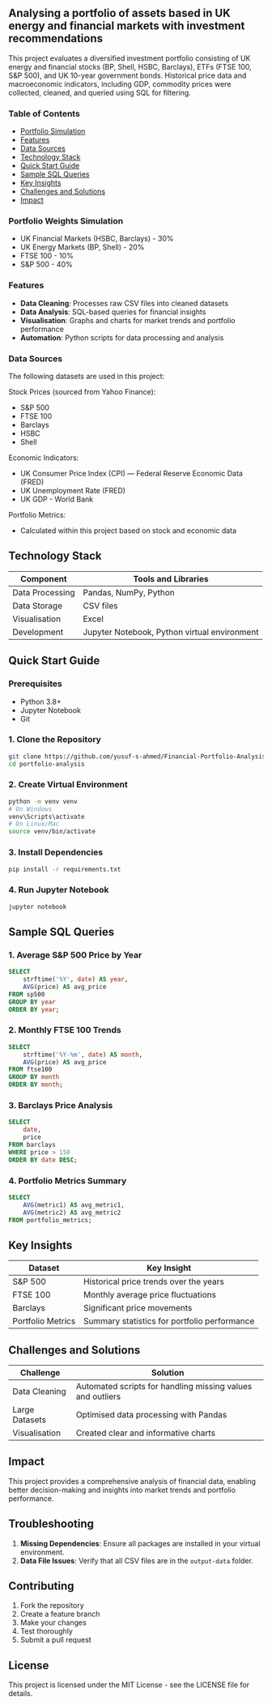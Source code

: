 ## Analysing a portfolio of assets based in UK energy and financial markets with investment recommendations

This project evaluates a diversified investment portfolio consisting of UK energy and financial stocks (BP, Shell, HSBC, Barclays), ETFs (FTSE 100, S&P 500), and UK 10-year government bonds. Historical price data and macroeconomic indicators, including GDP, commodity prices were collected, cleaned, and queried using SQL for filtering.

### Table of Contents

- [Portfolio Simulation](###portfolio-weights-simulation)
- [Features](###features)
- [Data Sources](###data-sources)
- [Technology Stack](###technology-stack)
- [Quick Start Guide](###quick-start-guide)
- [Sample SQL Queries](###sample-sql-queries)
- [Key Insights](###key-insights)
- [Challenges and Solutions](###challenges-and-solutions)
- [Impact](###impact)

### Portfolio Weights Simulation

- UK Financial Markets (HSBC, Barclays) - 30%
- UK Energy Markets (BP, Shell) - 20%
- FTSE 100 - 10%
- S&P 500 - 40%

### Features

- **Data Cleaning**: Processes raw CSV files into cleaned datasets
- **Data Analysis**: SQL-based queries for financial insights
- **Visualisation**: Graphs and charts for market trends and portfolio performance
- **Automation**: Python scripts for data processing and analysis

### Data Sources

The following datasets are used in this project:

Stock Prices (sourced from Yahoo Finance):
- S&P 500
- FTSE 100
- Barclays
- HSBC
- Shell

Economic Indicators:

- UK Consumer Price Index (CPI) — Federal Reserve Economic Data (FRED)
- UK Unemployment Rate (FRED)
- UK GDP - World Bank

Portfolio Metrics:
- Calculated within this project based on stock and economic data

## Technology Stack

| Component            | Tools and Libraries                       |
|---------------------|--------------------------------------------|
| Data Processing      | Pandas, NumPy, Python                     |
| Data Storage         | CSV files                                 |
| Visualisation        | Excel                                     |
| Development          | Jupyter Notebook, Python virtual environment |

## Quick Start Guide

### Prerequisites

- Python 3.8+
- Jupyter Notebook
- Git

### 1. Clone the Repository

```bash
git clone https://github.com/yusuf-s-ahmed/Financial-Portfolio-Analysis.git
cd portfolio-analysis
```

### 2. Create Virtual Environment

```bash
python -m venv venv
# On Windows
venv\Scripts\activate
# On Linux/Mac
source venv/bin/activate
```

### 3. Install Dependencies

```bash
pip install -r requirements.txt
```

### 4. Run Jupyter Notebook

```bash
jupyter notebook
```

## Sample SQL Queries

### 1. Average S&P 500 Price by Year

```sql
SELECT 
    strftime('%Y', date) AS year,
    AVG(price) AS avg_price
FROM sp500
GROUP BY year
ORDER BY year;
```

### 2. Monthly FTSE 100 Trends

```sql
SELECT 
    strftime('%Y-%m', date) AS month,
    AVG(price) AS avg_price
FROM ftse100
GROUP BY month
ORDER BY month;
```

### 3. Barclays Price Analysis

```sql
SELECT 
    date,
    price
FROM barclays
WHERE price > 150
ORDER BY date DESC;
```

### 4. Portfolio Metrics Summary

```sql
SELECT 
    AVG(metric1) AS avg_metric1,
    AVG(metric2) AS avg_metric2
FROM portfolio_metrics;
```

## Key Insights

| Dataset              | Key Insight                                |
|---------------------|--------------------------------------------|
| S&P 500             | Historical price trends over the years     |
| FTSE 100            | Monthly average price fluctuations         |
| Barclays            | Significant price movements                |
| Portfolio Metrics   | Summary statistics for portfolio performance |

## Challenges and Solutions

| Challenge                         | Solution                                                       |
|----------------------------------|----------------------------------------------------------------|
| Data Cleaning                    | Automated scripts for handling missing values and outliers     |
| Large Datasets                   | Optimised data processing with Pandas                          |
| Visualisation                    | Created clear and informative charts                           |

## Impact

This project provides a comprehensive analysis of financial data, enabling better decision-making and insights into market trends and portfolio performance.

## Troubleshooting

1. **Missing Dependencies**: Ensure all packages are installed in your virtual environment.
2. **Data File Issues**: Verify that all CSV files are in the `output-data` folder.

## Contributing

1. Fork the repository
2. Create a feature branch
3. Make your changes
4. Test thoroughly
5. Submit a pull request

## License

This project is licensed under the MIT License - see the LICENSE file for details.